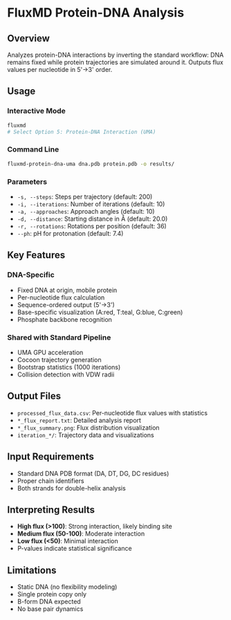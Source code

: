 # FluxMD Protein-DNA Analysis

## Overview
Analyzes protein-DNA interactions by inverting the standard workflow: DNA remains fixed while protein trajectories are simulated around it. Outputs flux values per nucleotide in 5'→3' order.

## Usage

### Interactive Mode
```bash
fluxmd
# Select Option 5: Protein-DNA Interaction (UMA)
```

### Command Line
```bash
fluxmd-protein-dna-uma dna.pdb protein.pdb -o results/
```

### Parameters
- `-s, --steps`: Steps per trajectory (default: 200)
- `-i, --iterations`: Number of iterations (default: 10)
- `-a, --approaches`: Approach angles (default: 10)
- `-d, --distance`: Starting distance in Å (default: 20.0)
- `-r, --rotations`: Rotations per position (default: 36)
- `--ph`: pH for protonation (default: 7.4)

## Key Features

### DNA-Specific
- Fixed DNA at origin, mobile protein
- Per-nucleotide flux calculation
- Sequence-ordered output (5'→3')
- Base-specific visualization (A:red, T:teal, G:blue, C:green)
- Phosphate backbone recognition

### Shared with Standard Pipeline
- UMA GPU acceleration
- Cocoon trajectory generation
- Bootstrap statistics (1000 iterations)
- Collision detection with VDW radii

## Output Files
- `processed_flux_data.csv`: Per-nucleotide flux values with statistics
- `*_flux_report.txt`: Detailed analysis report
- `*_flux_summary.png`: Flux distribution visualization
- `iteration_*/`: Trajectory data and visualizations

## Input Requirements
- Standard DNA PDB format (DA, DT, DG, DC residues)
- Proper chain identifiers
- Both strands for double-helix analysis

## Interpreting Results
- **High flux (>100)**: Strong interaction, likely binding site
- **Medium flux (50-100)**: Moderate interaction
- **Low flux (<50)**: Minimal interaction
- P-values indicate statistical significance

## Limitations
- Static DNA (no flexibility modeling)
- Single protein copy only
- B-form DNA expected
- No base pair dynamics